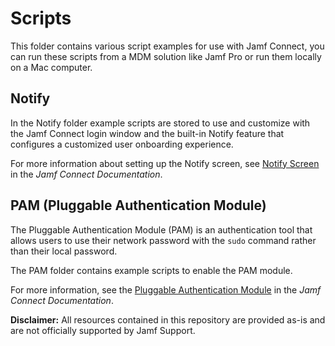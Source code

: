# Scripts

This folder contains various script examples for use with Jamf Connect, you can run these scripts from a MDM solution like Jamf Pro or run them locally on a Mac computer.

## Notify

In the Notify folder example scripts are stored to use and customize with the Jamf Connect login window and the built-in Notify feature that configures a customized user onboarding experience.

For more information about setting up the Notify screen, see [Notify Screen](https://docs.jamf.com/jamf-connect/documentation/Notify_Screen.html) in the _Jamf Connect Documentation_.

## PAM (Pluggable Authentication Module)

The Pluggable Authentication Module (PAM) is an authentication tool that allows users to use their network password with the `sudo` command rather than their local password.

The PAM folder contains example scripts to enable the PAM module.

For more information, see the [Pluggable Authentication Module](https://docs.jamf.com/jamf-connect/documentation/Pluggable_Authentication_Module.html) in the _Jamf Connect Documentation_.

**Disclaimer:** All resources contained in this repository are provided as-is and are not officially supported by Jamf Support.
